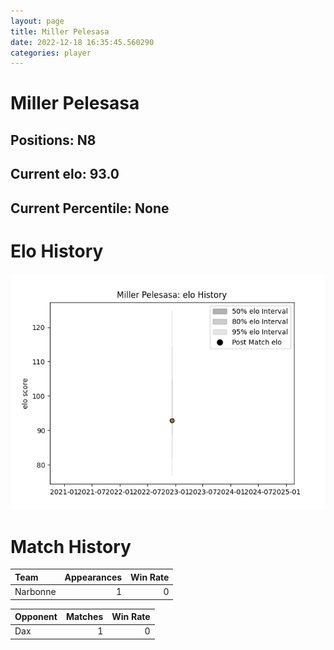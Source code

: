 ```yaml
---  
layout: page  
title: Miller Pelesasa  
date: 2022-12-18 16:35:45.560290  
categories: player  
---
```

# Miller Pelesasa

## Positions: N8

## Current elo: 93.0

## Current Percentile: None

# Elo History


![elo history](history_MillerPelesasa.png)
# Match History


| Team     |   Appearances |   Win Rate |
|:---------|--------------:|-----------:|
| Narbonne |             1 |          0 |

| Opponent   |   Matches |   Win Rate |
|:-----------|----------:|-----------:|
| Dax        |         1 |          0 |